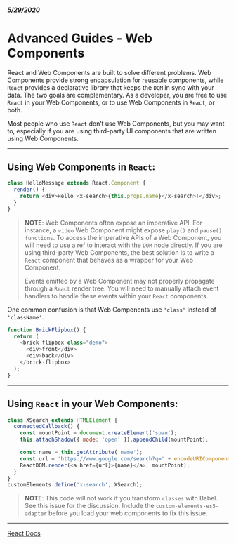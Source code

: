##### 5/29/2020
# Advanced Guides - Web Components
React and Web Components are built to solve different problems. Web Components provide strong encapsulation for reusable components, while `React` provides a declarative library that keeps the `DOM` in sync with your data. The two goals are complementary. As a developer, you are free to use `React` in your Web Components, or to use Web Components in `React`, or both.

Most people who use `React` don’t use Web Components, but you may want to, especially if you are using third-party UI components that are written using Web Components.

---

## Using Web Components in `React`:
```js
class HelloMessage extends React.Component {
  render() {
    return <div>Hello <x-search>{this.props.name}</x-search>!</div>;
  }
}
```

  > **NOTE**: Web Components often expose an imperative API. For instance, a `video` Web Component might expose `play()` and `pause()` `functions`. To access the imperative APIs of a Web Component, you will need to use a ref to interact with the `DOM` node directly. If you are using third-party Web Components, the best solution is to write a `React` component that behaves as a wrapper for your Web Component.
  >
  > Events emitted by a Web Component may not properly propagate through a `React` render tree. You will need to manually attach event handlers to handle these events within your `React` components.

One common confusion is that Web Components use `'class'` instead of `'className'`.

```js
function BrickFlipbox() {
  return (
    <brick-flipbox class="demo">
      <div>front</div>
      <div>back</div>
    </brick-flipbox>
  );
}
```

---

## Using `React` in your Web Components:
```js
class XSearch extends HTMLElement {
  connectedCallback() {
    const mountPoint = document.createElement('span');
    this.attachShadow({ mode: 'open' }).appendChild(mountPoint);

    const name = this.getAttribute('name');
    const url = 'https://www.google.com/search?q=' + encodeURIComponent(name);
    ReactDOM.render(<a href={url}>{name}</a>, mountPoint);
  }
}
customElements.define('x-search', XSearch);
```

  > **NOTE**: This code will not work if you transform `classes` with Babel. See this issue for the discussion. Include the `custom-elements-es5-adapter` before you load your web components to fix this issue.

---

[React Docs](https://reactjs.org/docs/web-components.html)